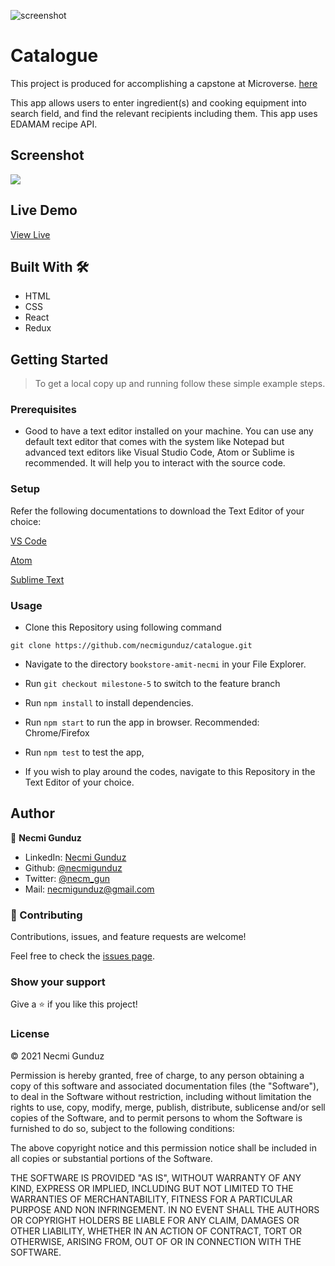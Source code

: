 ![screenshot](https://img.shields.io/badge/Microverse-blueviolet)

# Catalogue

This project is produced for accomplishing a capstone at Microverse. [here](https://www.notion.so/Catalogue-of-Dog-Clothes-8bf1512b8ab34fa28848beb8ab698a32)

This app allows users to enter ingredient(s) and cooking equipment into search field, and find the relevant recipients including them. This app uses EDAMAM recipe API. 

## Screenshot
![](screenshot.png)

## Live Demo

[View Live](`https://catalogue-necm.herokuapp.com/`)

## Built With 🛠
- HTML
- CSS
- React
- Redux

## Getting Started

> To get a local copy up and running follow these simple example steps.

### Prerequisites

- Good to have a text editor installed on your machine. You can use any default text editor that comes with the system
  like Notepad but advanced text editors like Visual Studio Code, Atom or Sublime is recommended. It will help you to
  interact with the source code.

### Setup

Refer the following documentations to download the Text Editor of your choice:

[VS Code](https://code.visualstudio.com/)

[Atom](https://atom.io/)

[Sublime Text](https://www.sublimetext.com/)

### Usage
- Clone this Repository using following command

<pre><code>git clone https://github.com/necmigunduz/catalogue.git</code></pre>

- Navigate to the directory `bookstore-amit-necmi` in your File Explorer.

- Run `git checkout milestone-5` to switch to the feature branch
  
- Run `npm install` to install dependencies.

- Run `npm start` to run the app in browser. Recommended: Chrome/Firefox

- Run `npm test` to test the app,

- If you wish to play around the codes, navigate to this Repository in the Text Editor of your choice.

## Author

👤 **Necmi Gunduz**

- LinkedIn: [Necmi Gunduz](https://www.linkedin.com/in/necmigunduz/)
- Github: [@necmigunduz](https://github.com/necmigunduz/)
- Twitter: [@necm_gun](https://twitter.com/necm_gun)
- Mail: [necmigunduz@gmail.com](necmigunduz@gmail.com)

### 🤝 Contributing

Contributions, issues, and feature requests are welcome!

Feel free to check the [issues page](https://github.com/necmigunduz/catalogue/issues).

### Show your support

Give a ⭐️ if you like this project!

### License

&copy; 2021 Necmi Gunduz

Permission is hereby granted, free of charge, to any person obtaining a copy
of this software and associated documentation files (the "Software"), to deal
in the Software without restriction, including without limitation the rights
to use, copy, modify, merge, publish, distribute, sublicense and/or sell
copies of the Software, and to permit persons to whom the Software is
furnished to do so, subject to the following conditions:

The above copyright notice and this permission notice shall be included in all
copies or substantial portions of the Software.

THE SOFTWARE IS PROVIDED "AS IS", WITHOUT WARRANTY OF ANY KIND, EXPRESS OR
IMPLIED, INCLUDING BUT NOT LIMITED TO THE WARRANTIES OF MERCHANTABILITY,
FITNESS FOR A PARTICULAR PURPOSE AND NON INFRINGEMENT. IN NO EVENT SHALL THE
AUTHORS OR COPYRIGHT HOLDERS BE LIABLE FOR ANY CLAIM, DAMAGES OR OTHER
LIABILITY, WHETHER IN AN ACTION OF CONTRACT, TORT OR OTHERWISE, ARISING FROM,
OUT OF OR IN CONNECTION WITH THE SOFTWARE.
